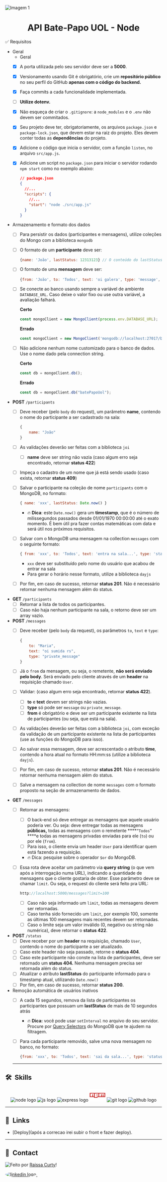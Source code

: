 ![Imagem 1](./layout-projeto.png "Imagem 1")

<h1 align="center">API Bate-Papo UOL - Node</h1>

✅ Requisitos
- Geral
    - Geral
    - [x]  A porta utilizada pelo seu servidor deve ser a **5000**.
    - [x]  Versionamento usando Git é obrigatório, crie um **repositório público** no seu perfil do GitHub **apenas com o código do backend.**
    - [x]  Faça commits a cada funcionalidade implementada.
    - [ ]  **Utilize dotenv.**
    - [x]  Não esqueça de criar o `.gitignore`: a `node_modules` e o `.env` não devem ser commitados.
    - [x]  Seu projeto deve ter, obrigatoriamente, os arquivos `package.json` e `package-lock.json`, que devem estar na raiz do projeto. Eles devem conter todas as **dependências** do projeto.
    - [x]  Adicione o código que inicia o servidor, com a função `listen`, no arquivo `src/app.js`.
    - [x]  Adicione um script no `package.json` para iniciar o servidor rodando `npm start` como no exemplo abaixo:
        
        ```json
        // package.json
        {
          //...
          "scripts": {
            //...
            "start": "node ./src/app.js"
          }
        }
        ```
        
- Armazenamento e formato dos dados
    - [ ]  Para persistir os dados (participantes e mensagens), utilize coleções do Mongo com a biblioteca `mongodb`
    - [ ]  O formato de um **participante** deve ser:
        
        ```jsx
        {name: 'João', lastStatus: 12313123} // O conteúdo do lastStatus será explicado nos próximos requisitos
        ```
        
    - [ ]  O formato de uma **mensagem** deve ser:
        
        ```jsx
        {from: 'João', to: 'Todos', text: 'oi galera', type: 'message', time: '20:04:37'}
        ```
        
    - [ ]  Se conecte ao banco usando sempre a variável de ambiente `DATABASE_URL`. Caso deixe o valor fixo ou use outra variável, a avaliação falhará.
        
        **Certo**
        
        ```jsx
        const mongoClient = new MongoClient(process.env.DATABASE_URL);
        ```
        
        **Errado**
        
        ```jsx
        const mongoClient = new MongoClient('mongodb://localhost:27017/batePapoUol');
        ```
        
    - [ ]  Não adicione nenhum nome customizado para o banco de dados. Use o nome dado pela connection string.
        
        **Certo**
        
        ```jsx
        const db = mongoClient.db();
        ```
        
        **Errado**
        
        ```jsx
        const db = mongoClient.db("batePapoUol");
        ```
        
- **POST** `/participants`
    - [ ]  Deve receber (pelo `body` do request), um parâmetro **name**, contendo o nome do participante a ser cadastrado na sala:
        
        ```jsx
        {
            name: "João"
        }
        ```
        
    - [ ]  As validações deverão ser feitas com a biblioteca `joi`
        - [ ]  **name** deve ser string não vazia (caso algum erro seja encontrado, retornar **status 422**)
    - [ ]  Impeça o cadastro de um nome que já está sendo usado (caso exista, retornar **status 409**)
    - [ ]  Salvar o participante na coleção de nome `participants` com o MongoDB, no formato:
        
        ```jsx
        { name: 'xxx', lastStatus: Date.now() }
        ```
        
        - 🔥 **Dica**: este `Date.now()` gera um **timestamp**, que é o número de milissegundos passados desde 01/01/1970 00:00:00 até o exato momento. É bem útil pra fazer contas matemáticas com data e será útil nos próximos requisitos.
    - [ ]  Salvar com o MongoDB uma mensagem na collection `messages` com o seguinte formato:
        
        ```jsx
        { from: 'xxx', to: 'Todos', text: 'entra na sala...', type: 'status', time: 'HH:mm:ss' }
        ```
        
        - `xxx` deve ser substituído pelo nome do usuário que acabou de entrar na sala
        - Para gerar o horário nesse formato, utilize a biblioteca `dayjs`
    - [ ]  Por fim, em caso de sucesso, retornar **status 201**. Não é necessário retornar nenhuma mensagem além do status.
    
- **GET** `/participants`
    - [ ]  Retornar a lista de todos os participantes.
    - [ ]  Caso não haja nenhum participante na sala, o retorno deve ser um array vazio.
- **POST** `/messages`
    - [ ]  Deve receber (pelo `body` da request), os parâmetros `to`, `text` e `type`:
        
        ```jsx
        {
            to: "Maria",
            text: "oi sumida rs",
            type: "private_message"
        }
        ```
        
    - [ ]  Já o `from` da mensagem, ou seja, o remetente, **não será enviado pelo body**. Será enviado pelo cliente através de um **header** na requisição chamado `User`.
    - [ ]  Validar: (caso algum erro seja encontrado, retornar **status 422**).
        - [ ]  **to** e **text** devem ser strings não vazias.
        - [ ]  **type** só pode ser `message` ou `private_message`.
        - [ ]  **from** é obrigatório e deve ser um participante existente na lista de participantes (ou seja, que está na sala).
    - [ ]  As validações deverão ser feitas com a biblioteca `joi`, com exceção da validação de um participante existente na lista de participantes (use as funções do MongoDB para isso).
    - [ ]  Ao salvar essa mensagem, deve ser acrescentado o atributo **time**, contendo a hora atual no formato HH:mm:ss (utilize a biblioteca `dayjs`).
    - [ ]  Por fim, em caso de sucesso, retornar **status 201**. Não é necessário retornar nenhuma mensagem além do status.
    - [ ]  Salve a mensagem na collection de nome `messages` com o formato proposto na seção de armazenamento de dados.
- **GET** `/messages`
    - [ ]  Retornar as mensagens:
        - [ ]  O back-end só deve entregar as mensagens que aquele usuário poderia ver. Ou seja: deve entregar todas as mensagens **públicas,** todas as mensagens com o remetente ****`“Todos”` ****e todas as mensagens privadas enviadas para ele (`to`) ou por ele (`from`).
        - [ ]  Para isso, o cliente envia um header `User` para identificar quem está fazendo a requisição.
        - 🔥 Dica: pesquise sobre o operador `$or` do MongoDB.
    - [ ]  Essa rota deve aceitar um parâmetro via **query string** (o que vem após a interrogação numa URL), indicando a quantidade de mensagens que o cliente gostaria de obter. Esse parâmetro deve se chamar `limit`. Ou seja, o request do cliente será feito pra URL:
        
        ```jsx
        http://localhost:5000/messages?limit=100
        ```
        
        - [ ]  Caso não seja informado um `limit`, todas as mensagens devem ser retornadas.
        - [ ]  Caso tenha sido fornecido um `limit`, por exemplo 100, somente as últimas 100 mensagens mais recentes devem ser retornadas.
        - [ ]  Caso o limite seja um valor inválido (0, negativo ou string não numérica), deve retornar o **status 422**.
- **POST** `/status`
    - [ ]  Deve receber por um **header** na requisição, chamado `User`, contendo o nome do participante a ser atualizado.
    - [ ]  Caso este header não seja passado, retorne o **status 404**.
    - [ ]  Caso este participante não conste na lista de participantes, deve ser retornado um **status 404.** Nenhuma mensagem precisa ser retornada além do status.
    - [ ]  Atualizar o atributo **lastStatus** do participante informado para o timestamp atual, utilizando `Date.now()`
    - [ ]  Por fim, em caso de sucesso, retornar **status 200.**
- Remoção automática de usuários inativos
    - [ ]  A cada 15 segundos, remova da lista de participantes os participantes que possuam um **lastStatus** de mais de 10 segundos atrás
        - 🔥 **Dica:** você pode usar `setInterval` no arquivo do seu servidor. Procure por [Query Selectors](https://www.mongodb.com/docs/v4.0/reference/operator/query/) do MongoDB que te ajudem na filtragem.
    - [ ]  Para cada participante removido, salve uma nova mensagem no banco, no formato:
        
        ```jsx
        {from: 'xxx', to: 'Todos', text: 'sai da sala...', type: 'status', time: 'HH:MM:SS'}
        ```
    <hr/>

## 🛠 &nbsp;Skills
<div align="center">
 <img src="https://cdn.jsdelivr.net/gh/devicons/devicon/icons/nodejs/nodejs-original.svg" height="40" width="52" alt="node logo"  />
  <img src="https://cdn.jsdelivr.net/gh/devicons/devicon/icons/javascript/javascript-original.svg" height="40" width="52" alt="js logo"  />      
  <img src="https://cdn.jsdelivr.net/gh/devicons/devicon/icons/express/express-original.svg" height="40" width="52" alt="express logo"  />
  <img src="https://raw.githubusercontent.com/devicons/devicon/master/icons/npm/npm-original-wordmark.svg" height="40" width="52" alt="npm logo"  />
  <img src="https://cdn.jsdelivr.net/gh/devicons/devicon/icons/git/git-original.svg" height="40" width="52" alt="git logo"  />
  <img src="https://cdn.jsdelivr.net/gh/devicons/devicon/icons/github/github-original.svg" height="40" width="52" alt="github logo" />                                   
</div>
<hr/>

## 🚀 &nbsp;Links

- [Deploy](após a correcao irei subir o front e fazer deploy).<br/>

<hr/>

## 💬 &nbsp;Contact
<img align="left" src="https://avatars.githubusercontent.com/curtyraissa?size=100">

Feito por [Raissa Curty](https://github.com/curtyraissa)!

<a href="https://www.linkedin.com/in/raissa-curty/" target="_blank">
    <img style="border-radius:50%;" src="https://raw.githubusercontent.com/maurodesouza/profile-readme-generator/master/src/assets/icons/social/linkedin/default.svg" width="52" height="40" alt="linkedin logo"  />
</a>&nbsp;